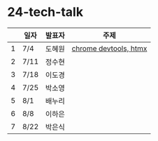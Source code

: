 # 24-tech-talk

|  | 일자  | 발표자 | 주제 |
|--|------|------|------|
| 1| 7/4  | 도혜원 | [chrome devtools, htmx](https://github.com/livid-fe-study/24-library-deep-dive/tree/main/w01) |
| 2| 7/11 | 정수현 |  |
| 3| 7/18 | 이도경 |  |
| 4| 7/25 | 박소영 |  |
| 5| 8/1  | 배누리 |  |
| 6| 8/8  | 이하은 |  |
| 7| 8/22 | 박은식 |  |
